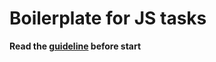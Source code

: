 # Boilerplate for JS tasks

**Read the [guideline](https://github.com/mate-academy/js_task-guideline/blob/master/README.md) before start**
